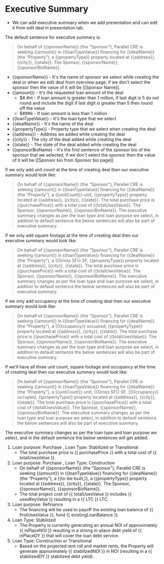 # Executive Summary 

* We can add executive summary when we add presentation and can edit it from edit deal in presentation tab.

The default sentence for executive summary is:
> On behalf of {{sponsorName}} (the “Sponsor”), Parallel CRE is seeking {{amount}} in {{loanTypeValue}} financing for {{dealName}} (the “Property”), a {{propertyType}} property located at {{address}}, {{city}}, {{state}}. The Sponsor, {{sponsorName}}, {{sponsorBioName}}.
 - {{sponsorName}} - It's the name of sponsor we select while creating the deal or when we edit deal from overview page, if we don't select the sponsor then the value of it will be [[Sponsor Name]].
 - {{amount}} - It's the requested loan amount of the deal 
   - $#.#m - If loan amount is greater than 1 million, if last digit is 5 do not round and include the digit if last digit is greater than 5 then round off the value
   - $###k - If loan amount is less than 1 million
 - {{loanTypeValue}} - It's the loan type that we select
 - {{dealName}} - It's the name of the deal
 - {{propertyType}} - Property type that we select when creating the deal
 - {{address}} - Address we added while creating the deal
 - {{city}} - The city of the deal added while creating the deal
 - {{state}} - The state of the deal added while creating the deal
 - {{sponsorBioName} - It's the first sentence of the sponsor bio of the sponsor that we selected, if we don't select the sponsor then the value of it will be [[Sponsor bio from Sponsor bio page]]

If we only add unit count at the time of creating deal then our executive summary would look like:
> On behalf of {{sponsorName}} (the “Sponsor”), Parallel CRE is seeking {{amount}} in {{loanTypeValue}} financing for {{dealName}} (the “Property”), a {{unitCount}}-unit, {{propertyType}} property located at {{address}}, {{city}}, {{state}}. The total purchase price is {{purchasePrice}} with a total cost of {{totalUsesValue}}. The Sponsor, {{sponsorName}}, {{sponsorBioName}}.
The executive summary changes as per the loan type and loan purpose we select, in addition to default sentence the below sentences will also be part of executive summary.

If we only add square footage at the time of creating deal then our executive summary would look like:
>On behalf of {{sponsorName}} (the “Sponsor”), Parallel CRE is seeking {{amount}} in {{loanTypeValue}} financing for {{dealName}} (the “Property”), a {{Gross SF}} SF, {{propertyType}} property located at {{address}}, {{city}}, {{state}}. The total purchase price is {{purchasePrice}} with a total cost of {{totalUsesValue}}. The Sponsor, {{sponsorName}}, {{sponsorBioName}}.
The executive summary changes as per the loan type and loan purpose we select, in addition to default sentence the below sentences will also be part of executive summary.

If we only add occupancy at the time of creating deal then our executive summary would look like:
>On behalf of {{sponsorName}} (the “Sponsor”), Parallel CRE is seeking {{amount}} in {{loanTypeValue}} financing for {{dealName}} (the “Property”), a {{Occupancy}} occupied, {{propertyType}} property located at {{address}}, {{city}}, {{state}}. The total purchase price is {{purchasePrice}} with a total cost of {{totalUsesValue}}. The Sponsor, {{sponsorName}}, {{sponsorBioName}}.
The executive summary changes as per the loan type and loan purpose we select, in addition to default sentence the below sentences will also be part of executive summary.

If we'll have all three unit count, square footage and occupancy at the time of creating deal then our executive summary would look like:
>On behalf of {{sponsorName}} (the “Sponsor”), Parallel CRE is seeking {{amount}} in {{loanTypeValue}} financing for {{dealName}} (the “Property”), a {{unitCount}}-unit, {{Gross SF}} SF, {{Occupancy}} occupied, {{propertyType}} property located at {{address}}, {{city}}, {{state}}. The total purchase price is {{purchasePrice}} with a total cost of {{totalUsesValue}}. The Sponsor, {{sponsorName}}, {{sponsorBioName}}.
The executive summary changes as per the loan type and loan purpose we select, in addition to default sentence the below sentences will also be part of executive summary.

The executive summary changes as per the loan type and loan purpose we select, and in the default sentence the below sentences will get added.

1. Loan purpose: Purchase , Loan Type: Stabilized or Transitional
    - The total purchase price is {{ purchasePrice }} with a total cost of {{ totalUsesValue }}.
2. Loan purpose: Purchase , Loan Type: Construction
    - On behalf of {{sponsorName}} (the “Sponsor”), Parallel CRE is seeking {{amount}} in {{loanTypeValue}} financing for {{dealName}} (the “Property”), a {{to-be-built,}}, a {{propertyType}} property located at {{address}}, {{city}}, {{state}}. The Sponsor, {{sponsorName}}, {{sponsorBioName}}.
    - The total project cost of {{ totalUsesValue }} includes {{ usesKeyValue }} resulting in a {{ LTC }} LTC.
3. Loan purpose: Refinance 
    - The financing will be used to payoff the existing loan balance of {{ firstUsesValue }}, fund {{ existingLoanBalance }}.
4. Loan Type: Stabilized
    - The Property is currently generating an annual NOI of approximately {{ inPlaceNOI }} resulting in a strong in-place debt yield of {{ inPlaceDY }} that will cover the loan debt service. 
5. Loan Type: Construction or Transitional
    - Based on the projected rent roll and market rents, the Property will generate approximately {{ stabilizedNOI }} in NOI (resulting in a {{ stabilizedDY }} stabilized debt yield).


